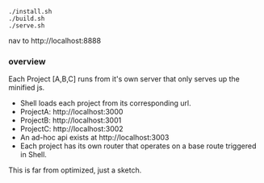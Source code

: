 ```
./install.sh
./build.sh
./serve.sh
```

nav to http://localhost:8888

### overview

Each Project [A,B,C] runs from it's own server that only serves up the minified js.

* Shell loads each project from its corresponding url.
* ProjectA: http://localhost:3000
* ProjectB: http://localhost:3001
* ProjectC: http://localhost:3002
* An ad-hoc api exists at http://localhost:3003
* Each project has its own router that operates on a base route triggered in Shell.

This is far from optimized, just a sketch.